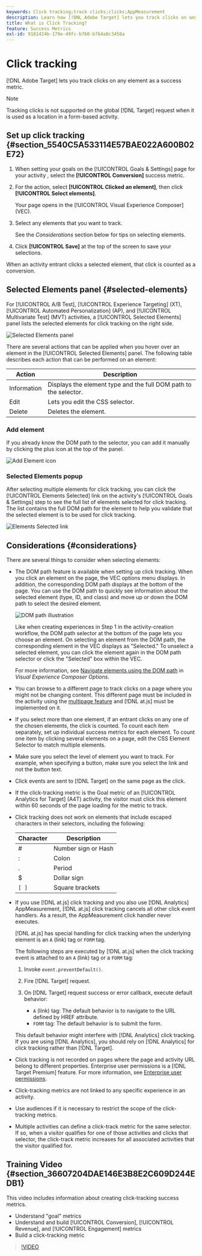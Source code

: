 ```yaml
---
keywords: Click tracking;track clicks;clicks;AppMeasurement
description: Learn how [!DNL Adobe Target] lets you track clicks on any element as a success metric.
title: What is Click Tracking?
feature: Success Metrics
exl-id: 9181424b-179e-49fc-b760-b764a0c3458a
---
```

# Click tracking

[!DNL Adobe Target] lets you track clicks on any element as a success metric.

>[!NOTE]
>
>Tracking clicks is not supported on the global [!DNL Target] request when it is used as a location in a form-based activity.

## Set up click tracking {#section_5540C5A533114E57BAE022A600B02E72}

1. When setting your goals on the [!UICONTROL Goals & Settings] page for your activity , select the **[!UICONTROL Conversion]** success metric. 
1. For the action, select **[!UICONTROL Clicked an element]**, then click **[!UICONTROL Select elements]**.

   Your page opens in the [!UICONTROL Visual Experience Composer] (VEC). 

1. Select any elements that you want to track.

   See the *Considerations* section below for tips on selecting elements. 

1. Click **[!UICONTROL Save]** at the top of the screen to save your selections.

When an activity entrant clicks a selected element, that click is counted as a conversion.

## Selected Elements panel {#selected-elements}

For [!UICONTROL A/B Test], [!UICONTROL Experience Targeting] (XT), [!UICONTROL Automated Personalization] (AP), and [!UICONTROL Multivariate Test] (MVT) activities, a [!UICONTROL Selected Elements] panel lists the selected elements for click tracking on the right side.

![Selected Elements panel](/help/main/c-activities/r-success-metrics/assets/selected-elements.png)

There are several actions that can be applied when you hover over an element in the [!UICONTROL Selected Elements] panel. The following table describes each action that can be performed on an element:

|Action|Description|
| --- | --- |
|Information|Displays the element type and the full DOM path to the selector.|
|Edit|Lets you edit the CSS selector.|
|Delete|Deletes the element.|

### Add element

If you already know the DOM path to the selector, you can add it manually by clicking the plus icon at the top of the panel.

![Add Element icon](/help/main/c-activities/r-success-metrics/assets/add-element.png)

### Selected Elements popup

After selecting multiple elements for click tracking, you can click the [!UICONTROL Elements Selected] link on the activity's [!UICONTROL Goals & Settings] step to see the full list of elements selected for click tracking. The list contains the full DOM path for the element to help you validate that the selected element is to be used for click tracking.

![Elements Selected link](/help/main/c-activities/r-success-metrics/assets/elements-selected-link.png)

## Considerations {#considerations}

There are several things to consider when selecting elements:

* The DOM path feature is available when setting up click tracking. When you click an element on the page, the VEC options menu displays. In addition, the corresponding DOM path displays at the bottom of the page. You can use the DOM path to quickly see information about the selected element (type, ID, and class) and move up or down the DOM path to select the desired element. 

  ![DOM path illustration](/help/main/c-activities/r-success-metrics/assets/click-tracking-dom.png)

  Like when creating experiences in Step 1 in the activity-creation workflow, the DOM path selector at the bottom of the page lets you choose an element. On selecting an element from the DOM path, the corresponding element in the VEC displays as "Selected." To unselect a selected element, you can click the element again in the DOM path selector or click the "Selected" box within the VEC.

  For more information, see [Navigate elements using the DOM path](/help/main/c-experiences/c-visual-experience-composer/viztarget-options.md#dom-path) in *Visual Experience Composer Options*.

* You can browse to a different page to track clicks on a page where you might not be changing content. This different page must be included in the activity using the [multipage feature](/help/main/c-experiences/c-visual-experience-composer/multipage-activity.md#concept_277E096063E14813AC5D8EDFA1D2ED48) and [!DNL at.js] must be implemented on it. 
* If you select more than one element, if an entrant clicks on any one of the chosen elements, the click is counted. To count each item separately, set up individual success metrics for each element. To count one item by clicking several elements on a page, edit the CSS Element Selector to match multiple elements.
* Make sure you select the level of element you want to track. For example, when specifying a button, make sure you select the link and not the button text. 
* Click events are sent to [!DNL Target] on the same page as the click. 
* If the click-tracking metric is the Goal metric of an [!UICONTROL Analytics for Target] (A4T) activity, the visitor must click this element within 60 seconds of the page loading for the metric to track. 
* Click tracking does not work on elements that include escaped characters in their selectors, including the following:

  |  Character  | Description  |
  |---|---|
  |  #  | Number sign or Hash  |
  |  :  | Colon  |
  |  .  | Period  |
  |  $  | Dollar sign  |
  |  `[ ]`  | Square brackets  |

* If you use [!DNL at.js] click tracking and you also use [!DNL Analytics] AppMeasurement, [!DNL at.js] click tracking cancels all other click event handlers. As a result, the AppMeasurement click handler never executes.

  [!DNL at.js] has special handling for click tracking when the underlying element is an `A` (link) tag or `FORM` tag.

  The following steps are executed by [!DNL at.js] when the click tracking event is attached to an `A` (link) tag or a `FORM` tag:

  1. Invoke `event.preventDefault()`.

  1. Fire [!DNL Target] request.

  1. On [!DNL Target] request success or error callback, execute default behavior:

     * `A` (link) tag: The default behavior is to navigate to the URL defined by HREF attribute. 
     * `FORM` tag: The default behavior is to submit the form.

  This default behavior might interfere with [!DNL Analytics] click tracking. If you are using [!DNL Analytics], you should rely on [!DNL Analytics] for click tracking rather than [!DNL Target].

* Click tracking is not recorded on pages where the page and activity URL belong to different properties. Enterprise user permissions is a [!DNL Target Premium] feature. For more information, see [Enterprise user permissions](/help/main/administrating-target/c-user-management/property-channel/property-channel.md).

* Click-tracking metrics are not linked to any specific experience in an activity.

* Use audiences if it is necessary to restrict the scope of the click-tracking metrics.

* Multiple activities can define a click-track metric for the same selector. If so, when a visitor qualifies for one of those activities and clicks that selector, the click-track metric increases for all associated activities that the visitor qualified for.

## Training Video {#section_36607204DAE146E3B8E2C609D244EDB1}

This video includes information about creating click-tracking success metrics.

* Understand "goal" metrics 
* Understand and build [!UICONTROL Conversion], [!UICONTROL Revenue], and [!UICONTROL Engagement] metrics 
* Build a click-tracking metric

>[!VIDEO](https://video.tv.adobe.com/v/17380)
